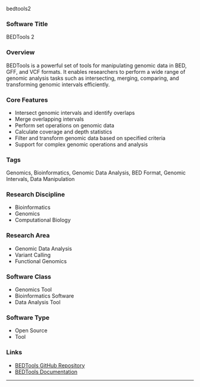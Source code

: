 bedtools2
### Software Title 
BEDTools 2

### Overview 
BEDTools is a powerful set of tools for manipulating genomic data in BED, GFF, and VCF formats. It enables researchers to perform a wide range of genomic analysis tasks such as intersecting, merging, comparing, and transforming genomic intervals efficiently.

### Core Features 
- Intersect genomic intervals and identify overlaps
- Merge overlapping intervals
- Perform set operations on genomic data
- Calculate coverage and depth statistics
- Filter and transform genomic data based on specified criteria
- Support for complex genomic operations and analysis

### Tags
Genomics, Bioinformatics, Genomic Data Analysis, BED Format, Genomic Intervals, Data Manipulation

### Research Discipline
- Bioinformatics
- Genomics
- Computational Biology

### Research Area
- Genomic Data Analysis
- Variant Calling
- Functional Genomics

### Software Class
- Genomics Tool
- Bioinformatics Software
- Data Analysis Tool

### Software Type
- Open Source
- Tool

### Links
- [BEDTools GitHub Repository](https://github.com/arq5x/bedtools2)
- [BEDTools Documentation](https://bedtools.readthedocs.io/en/latest/)
--------------------------------------
